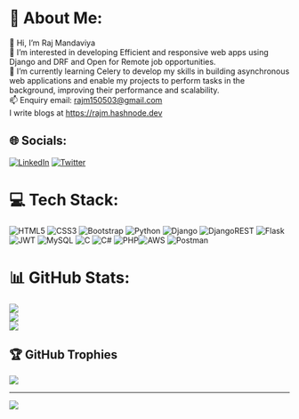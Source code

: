 # 💫 About Me:
👋 Hi, I’m Raj Mandaviya<br>👀 I’m interested in developing Efficient and responsive web apps using Django and DRF and Open for Remote job opportunities.<br>🌱 I’m currently learning Celery to develop my skills in building asynchronous web applications and enable my projects to perform tasks in the background, improving their performance and scalability.<br>📫 Enquiry email: rajm150503@gmail.com<br>I write blogs at https://rajm.hashnode.dev


## 🌐 Socials:
[![LinkedIn](https://img.shields.io/badge/LinkedIn-%230077B5.svg?logo=linkedin&logoColor=white)](https://linkedin.com/in/raj-mandaviya) [![Twitter](https://img.shields.io/badge/Twitter-%231DA1F2.svg?logo=Twitter&logoColor=white)](https://twitter.com/Rajm150503) 

# 💻 Tech Stack:
![HTML5](https://img.shields.io/badge/html5-%23E34F26.svg?style=for-the-badge&logo=html5&logoColor=white) ![CSS3](https://img.shields.io/badge/css3-%231572B6.svg?style=for-the-badge&logo=css3&logoColor=white) ![Bootstrap](https://img.shields.io/badge/bootstrap-%23563D7C.svg?style=for-the-badge&logo=bootstrap&logoColor=white) ![Python](https://img.shields.io/badge/python-3670A0?style=for-the-badge&logo=python&logoColor=ffdd54)  ![Django](https://img.shields.io/badge/django-%23092E20.svg?style=for-the-badge&logo=django&logoColor=white)  ![DjangoREST](https://img.shields.io/badge/DJANGO-REST-ff1709?style=for-the-badge&logo=django&logoColor=white&color=ff1709&labelColor=gray) ![Flask](https://img.shields.io/badge/flask-%23000.svg?style=for-the-badge&logo=flask&logoColor=white) ![JWT](https://img.shields.io/badge/JWT-black?style=for-the-badge&logo=JSON%20web%20tokens) ![MySQL](https://img.shields.io/badge/mysql-%2300f.svg?style=for-the-badge&logo=mysql&logoColor=white) ![C](https://img.shields.io/badge/c-%2300599C.svg?style=for-the-badge&logo=c&logoColor=white) ![C#](https://img.shields.io/badge/c%23-%23239120.svg?style=for-the-badge&logo=c-sharp&logoColor=white)  ![PHP](https://img.shields.io/badge/php-%23777BB4.svg?style=for-the-badge&logo=php&logoColor=white)![AWS](https://img.shields.io/badge/AWS-%23FF9900.svg?style=for-the-badge&logo=amazon-aws&logoColor=white) ![Postman](https://img.shields.io/badge/Postman-FF6C37?style=for-the-badge&logo=postman&logoColor=white) 
# 📊 GitHub Stats:
![](https://github-readme-stats.vercel.app/api?username=Rajm1505&theme=dark&hide_border=false&include_all_commits=false&count_private=false)<br/>
![](https://github-readme-streak-stats.herokuapp.com/?user=Rajm1505&theme=dark&hide_border=false)<br/>
![](https://github-readme-stats.vercel.app/api/top-langs/?username=Rajm1505&theme=dark&hide_border=false&include_all_commits=false&count_private=false&layout=compact)

## 🏆 GitHub Trophies
![](https://github-profile-trophy.vercel.app/?username=Rajm1505&theme=radical&no-frame=false&no-bg=true&margin-w=4)

---
[![](https://visitcount.itsvg.in/api?id=Rajm1505&icon=0&color=0)](https://visitcount.itsvg.in)

<!-- Proudly created with GPRM ( https://gprm.itsvg.in ) -->
